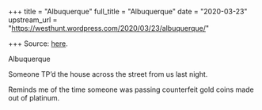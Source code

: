 +++
title = "Albuquerque"
full_title = "Albuquerque"
date = "2020-03-23"
upstream_url = "https://westhunt.wordpress.com/2020/03/23/albuquerque/"

+++
Source: [here](https://westhunt.wordpress.com/2020/03/23/albuquerque/).

Albuquerque

Someone TP’d the house across the street from us last night.

Reminds me of the time someone was passing counterfeit gold coins made
out of platinum.






